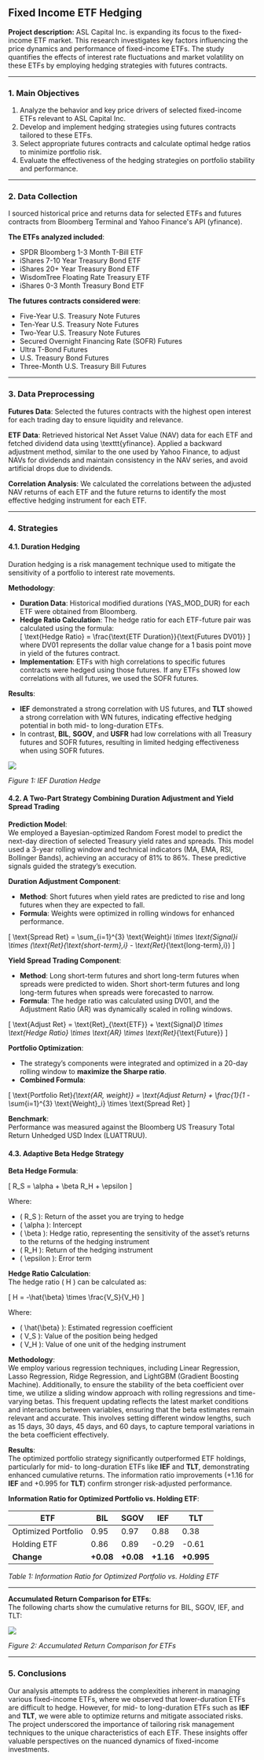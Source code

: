 <script type="text/javascript" async
  src="https://cdnjs.cloudflare.com/ajax/libs/mathjax/3.2.2/es5/tex-mml-chtml.js">
</script>

## Fixed Income ETF Hedging

**Project description:** ASL Capital Inc. is expanding its focus to the fixed-income ETF market. This research investigates key factors influencing the price dynamics and performance of fixed-income ETFs. The study quantifies the effects of interest rate fluctuations and market volatility on these ETFs by employing hedging strategies with futures contracts.

---

### 1. Main Objectives

1. Analyze the behavior and key price drivers of selected fixed-income ETFs relevant to ASL Capital Inc.
2. Develop and implement hedging strategies using futures contracts tailored to these ETFs.
3. Select appropriate futures contracts and calculate optimal hedge ratios to minimize portfolio risk.
4. Evaluate the effectiveness of the hedging strategies on portfolio stability and performance.

---

### 2. Data Collection

I sourced historical price and returns data for selected ETFs and futures contracts from Bloomberg Terminal and Yahoo Finance's API (yfinance). 

**The ETFs analyzed included**:
- SPDR Bloomberg 1-3 Month T-Bill ETF
- iShares 7-10 Year Treasury Bond ETF
- iShares 20+ Year Treasury Bond ETF
- WisdomTree Floating Rate Treasury ETF
- iShares 0-3 Month Treasury Bond ETF

**The futures contracts considered were**:
- Five-Year U.S. Treasury Note Futures
- Ten-Year U.S. Treasury Note Futures
- Two-Year U.S. Treasury Note Futures
- Secured Overnight Financing Rate (SOFR) Futures
- Ultra T-Bond Futures
- U.S. Treasury Bond Futures
- Three-Month U.S. Treasury Bill Futures

---

### 3. Data Preprocessing

**Futures Data**:
Selected the futures contracts with the highest open interest for each trading day to ensure liquidity and relevance.

**ETF Data**:
Retrieved historical Net Asset Value (NAV) data for each ETF and fetched dividend data using \texttt{yfinance}.
Applied a backward adjustment method, similar to the one used by Yahoo Finance, to adjust NAVs for dividends and maintain consistency in the NAV series, and avoid artificial drops due to dividends.

**Correlation Analysis**:
We calculated the correlations between the adjusted NAV returns of each ETF and the future returns to identify the most effective hedging instrument for each ETF.

---

### 4. Strategies

#### 4.1. Duration Hedging
Duration hedging is a risk management technique used to mitigate the sensitivity of a portfolio to interest rate movements.

**Methodology**:  
- **Duration Data**: Historical modified durations (YAS_MOD_DUR) for each ETF were obtained from Bloomberg.  
- **Hedge Ratio Calculation**: The hedge ratio for each ETF-future pair was calculated using the formula:  
  \[
  \text{Hedge Ratio} = \frac{\text{ETF Duration}}{\text{Futures DV01}}
  \]
  where DV01 represents the dollar value change for a 1 basis point move in yield of the futures contract.  
- **Implementation**: ETFs with high correlations to specific futures contracts were hedged using those futures. If any ETFs showed low correlations with all futures, we used the SOFR futures.

**Results**:  
- **IEF** demonstrated a strong correlation with US futures, and **TLT** showed a strong correlation with WN futures, indicating effective hedging potential in both mid- to long-duration ETFs.  
- In contrast, **BIL**, **SGOV**, and **USFR** had low correlations with all Treasury futures and SOFR futures, resulting in limited hedging effectiveness when using SOFR futures.

<img src="images/IEF vs US.png"/>

*Figure 1: IEF Duration Hedge*

#### 4.2. A Two-Part Strategy Combining Duration Adjustment and Yield Spread Trading

**Prediction Model**:  
We employed a Bayesian-optimized Random Forest model to predict the next-day direction of selected Treasury yield rates and spreads. This model used a 3-year rolling window and technical indicators (MA, EMA, RSI, Bollinger Bands), achieving an accuracy of 81% to 86%. These predictive signals guided the strategy’s execution.

**Duration Adjustment Component**:  
- **Method**: Short futures when yield rates are predicted to rise and long futures when they are expected to fall.  
- **Formula**: Weights were optimized in rolling windows for enhanced performance.  

\[
\text{Spread Ret} = \sum_{i=1}^{3} \text{Weight}_i \times \text{Signal}_i \times (\text{Ret}_{\text{short-term},i} - \text{Ret}_{\text{long-term},i})
\]  

**Yield Spread Trading Component**:  
- **Method**: Long short-term futures and short long-term futures when spreads were predicted to widen. Short short-term futures and long long-term futures when spreads were forecasted to narrow.  
- **Formula**: The hedge ratio was calculated using DV01, and the Adjustment Ratio (AR) was dynamically scaled in rolling windows.  

\[
\text{Adjust Ret} = \text{Ret}_{\text{ETF}} + \text{Signal}_D \times \text{Hedge Ratio} \times \text{AR} \times \text{Ret}_{\text{Future}}
\]  

**Portfolio Optimization**:  
- The strategy’s components were integrated and optimized in a 20-day rolling window to **maximize the Sharpe ratio**.  
- **Combined Formula**:  

\[
\text{Portfolio Ret}_{\text{AR, weight}} = \text{Adjust Return} + \frac{1}{1 - \sum_{i=1}^{3} \text{Weight}_i} \times \text{Spread Ret}
\]  

**Benchmark**:  
Performance was measured against the Bloomberg US Treasury Total Return Unhedged USD Index (LUATTRUU).  


#### 4.3. Adaptive Beta Hedge Strategy

**Beta Hedge Formula**:  

\[
R_S = \alpha + \beta R_H + \epsilon
\]  

Where:  
- \( R_S \): Return of the asset you are trying to hedge  
- \( \alpha \): Intercept  
- \( \beta \): Hedge ratio, representing the sensitivity of the asset’s returns to the returns of the hedging instrument  
- \( R_H \): Return of the hedging instrument  
- \( \epsilon \): Error term  


**Hedge Ratio Calculation**:  
The hedge ratio \( H \) can be calculated as:  

\[
H = -\hat{\beta} \times \frac{V_S}{V_H}
\]  

Where:  
- \( \hat{\beta} \): Estimated regression coefficient  
- \( V_S \): Value of the position being hedged  
- \( V_H \): Value of one unit of the hedging instrument  


**Methodology**:  
We employ various regression techniques, including Linear Regression, Lasso Regression, Ridge Regression, and LightGBM (Gradient Boosting Machine). Additionally, to ensure the stability of the beta coefficient over time, we utilize a sliding window approach with rolling regressions and time-varying betas. This frequent updating reflects the latest market conditions and interactions between variables, ensuring that the beta estimates remain relevant and accurate. This involves setting different window lengths, such as 15 days, 30 days, 45 days, and 60 days, to capture temporal variations in the beta coefficient effectively.


**Results**:  
The optimized portfolio strategy significantly outperformed ETF holdings, particularly for mid- to long-duration ETFs like **IEF** and **TLT**, demonstrating enhanced cumulative returns. The information ratio improvements (+1.16 for **IEF** and +0.995 for **TLT**) confirm stronger risk-adjusted performance.

**Information Ratio for Optimized Portfolio vs. Holding ETF**:

| ETF  | BIL | SGOV | IEF | TLT |
|------|-----|------|-----|-----|
| Optimized Portfolio | 0.95 | 0.97 | 0.88 | 0.38 |
| Holding ETF         | 0.86 | 0.89 | -0.29 | -0.61 |
| **Change**          | **+0.08** | **+0.08** | **+1.16** | **+0.995** |

*Table 1: Information Ratio for Optimized Portfolio vs. Holding ETF*

---

**Accumulated Return Comparison for ETFs**:  
The following charts show the cumulative returns for BIL, SGOV, IEF, and TLT:

<img src="images/results.png"/>

*Figure 2: Accumulated Return Comparison for ETFs*

---

### 5. Conclusions

Our analysis attempts to address the complexities inherent in managing various fixed-income ETFs, where we observed that lower-duration ETFs are difficult to hedge. However, for mid- to long-duration ETFs such as **IEF** and **TLT**, we were able to optimize returns and mitigate associated risks. The project underscored the importance of tailoring risk management techniques to the unique characteristics of each ETF. These insights offer valuable perspectives on the nuanced dynamics of fixed-income investments.


